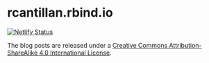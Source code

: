 # rcantillan.rbind.io
<!-- badges: start -->
[![Netlify Status](https://api.netlify.com/api/v1/badges/40208bf0-a7d8-4172-98f8-6857a28c5efc/deploy-status)](https://app.netlify.com/sites/dancing-crisp-1e2166/deploys)
<!-- badges: end -->

The blog posts are released under a [Creative Commons Attribution-ShareAlike 4.0 International License](http://creativecommons.org/licenses/by-sa/4.0/).
